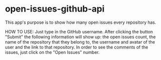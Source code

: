 # open-issues-github-api

This app's purpose is to show how many open issues every repository has. 

HOW TO USE:
Just type in the GitHub username. After clicking the button "Submit" the following information will show up: the open issues count, the name of the repository that they belong to, the username and avatar of the user and the link to that repository. In order to see the comments of the issues, just click on the "Open Issues" number.

